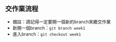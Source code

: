 ﻿## 交作業流程
 + 備註：請記得一定要開一個新的branch來繳交作業
 + 新開一個branch：`git branch week1`
 + 進入branch：`git checkout week1`

